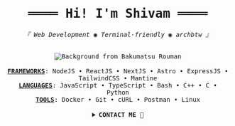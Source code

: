 <div align="center">
<samp>

# ════ Hi! I'm Shivam ════
###### 『 Web Development ◉ Terminal-friendly ◉ archbtw 』

</samp>
<kbd><img alt="Background from Bakumatsu Rouman" src="https://github.com/SamIsTheFBI/SamIsTheFBI/assets/70562711/540a3097-9e25-4a2a-8116-b204019088f7" /></kbd>
</div><br />

<div align="center">
<samp>
<b><ins>FRAMEWORKS</ins></b>: NodeJS • ReactJS • NextJS • Astro • ExpressJS • TailwindCSS • Mantine
<br /><b><ins>LANGUAGES</ins></b>: JavaScript • TypeScript • Bash • C++ • C • Python
<br /><b><ins>TOOLS</ins></b>: Docker • Git • cURL • Postman • Linux 
</samp>
</div><br />

<details align="center">
<summary><samp><b>CONTACT ME 💌</b></samp></summary><br />
<a href="https://twitter.com/"><img src="https://img.shields.io/badge/@samisthefbi-000?style=for-the-badge&logo=x&logoColor=white"></a>
<a href="https://discord.com/users/282149732707467274"><img src="https://img.shields.io/badge/samisthefbi-5865F2?style=for-the-badge&logo=discord&logoColor=white" /></a>
<a href="https://linkedin.com/in/shivam-shekhar-soy"><img src="https://img.shields.io/badge/shivam%20shekhar%20soy-0A66C2?style=for-the-badge&logo=linkedin&logoColor=white" /></a>
<a href="mailto:shivamshekharsoy@gmail.com"><img src="https://img.shields.io/badge/shivam%20shekhar%20soy-537399?style=for-the-badge&logo=gmail&logoColor=white" /></a>
</details>
